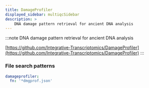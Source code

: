 ```yaml
---
title: DamageProfiler
displayed_sidebar: multiqcSidebar
description: >
    DNA damage pattern retrieval for ancient DNA analysis
---
```


<!--
~~~~~ DO NOT EDIT ~~~~~
This file is autogenerated from the MultiQC module python docstring.
Do not edit the markdown, it will be overwritten.

File path for the source of this content: multiqc/modules/damageprofiler/damageprofiler.py
~~~~~~~~~~~~~~~~~~~~~~~
-->

:::note
DNA damage pattern retrieval for ancient DNA analysis

[https://github.com/Integrative-Transcriptomics/DamageProfiler](https://github.com/Integrative-Transcriptomics/DamageProfiler)
:::

### File search patterns

```yaml
damageprofiler:
  fn: '*dmgprof.json'
```
    
